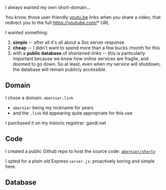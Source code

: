 I always wanted my own short-domain...

You know, those user-friendly [youtu.be](http://youtu.be) links when you share a video, that redirect you to the full https://youtube.com/*  URL

I wanted something:
1. **simple** -- after all it's all about a 3xx server response
2. **cheap** -- I didn't want to spend more than a few bucks /month for this
3. with a **public database** of shortened-links -- this is particularly important because we know how online services are fragile, and doomed to go down. So at least, even when my service will shutdown, the database will remain publicly accessible.

## Domain

I chose a domain: `abernier.link`

- `abernier` being my nickname for years
- and the `.link` tld appearing quite appropriate for this use

I purchased it on my historic registrar: gandi.net

## Code

I created a public Github repo to host the source code: [`abernier/shorty`](https://github.com/abernier/shorty)

I opted for a _plain old_ Express `server.js`: proactively boring and simple here.

## Database



